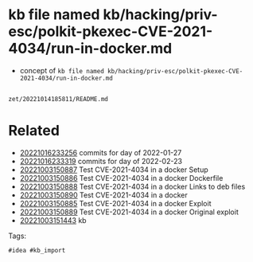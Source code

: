 # kb file named kb/hacking/priv-esc/polkit-pkexec-CVE-2021-4034/run-in-docker.md

- concept of `kb file named kb/hacking/priv-esc/polkit-pkexec-CVE-2021-4034/run-in-docker.md`

```
```

` zet/20221014185811/README.md `

# Related

- [20221016233256](/zet/20221016233256/README.md) commits for day of 2022-01-27
- [20221016233319](/zet/20221016233319/README.md) commits for day of 2022-02-23
- [20221003150887](/zet/20221003150887/README.md) Test CVE-2021-4034 in a docker Setup
- [20221003150886](/zet/20221003150886/README.md) Test CVE-2021-4034 in a docker Dockerfile
- [20221003150888](/zet/20221003150888/README.md) Test CVE-2021-4034 in a docker Links to deb files
- [20221003150890](/zet/20221003150890/README.md) Test CVE-2021-4034 in a docker
- [20221003150885](/zet/20221003150885/README.md) Test CVE-2021-4034 in a docker Exploit
- [20221003150889](/zet/20221003150889/README.md) Test CVE-2021-4034 in a docker Original exploit
- [20221003151443](/zet/20221003151443/README.md) kb

Tags:

    #idea #kb_import
